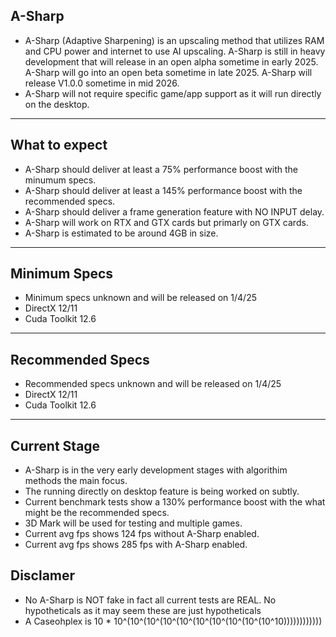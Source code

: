 ## A-Sharp
- A-Sharp (Adaptive Sharpening) is an upscaling method that utilizes RAM and CPU power and internet to use AI upscaling. A-Sharp is still in heavy development that will release in an open alpha sometime in early 2025. A-Sharp will go into an open beta sometime in late 2025. A-Sharp will release V1.0.0 sometime in mid 2026.
- A-Sharp will not require specific game/app support as it will run directly on the desktop.
---
## What to expect
- A-Sharp should deliver at least a 75% performance boost with the minumum specs.
- A-Sharp should deliver at least a 145% performance boost with the recommended specs.
- A-Sharp should deliver a frame generation feature with NO INPUT delay.
- A-Sharp will work on RTX and GTX cards but primarly on GTX cards.
- A-Sharp is estimated to be around 4GB in size.
---
## Minimum Specs
- Minimum specs unknown and will be released on 1/4/25
- DirectX 12/11
- Cuda Toolkit 12.6
---
## Recommended Specs
- Recommended specs unknown and will be released on 1/4/25
- DirectX 12/11
- Cuda Toolkit 12.6
---
## Current Stage
- A-Sharp is in the very early development stages with algorithim methods the main focus.
- The running directly on desktop feature is being worked on subtly.
- Current benchmark tests show a 130% performance boost with the what might be the recommended specs.
- 3D Mark will be used for testing and multiple games.
- Current avg fps shows 124 fps without A-Sharp enabled.
- Current avg fps shows 285 fps with A-Sharp enabled.
## Disclamer
- No A-Sharp is NOT fake in fact all current tests are REAL. No hypotheticals as it may seem these are just hypotheticals
- A Caseohplex is 10 * 10^(10^(10^(10^(10^(10^(10^(10^(10^(10^10))))))))))))

